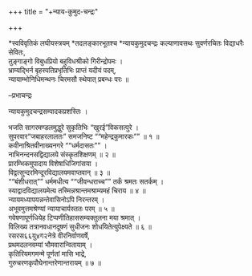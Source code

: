 +++
title = "+न्याय-कुमुद-चन्द्रः"

+++



*स्वविवृतिकं लघीयस्त्रयम्
*तदलङ्कारभूतश्च
*न्यायकुमुदचन्द्रः
कल्याणावसथः सुवर्णरचितः विद्याधरैः सेवितः,  
तुङ्गाङ्गो विबुधप्रियो बहुविधश्रीको गिरीन्द्रोपमः ।  
भ्राम्यद्भिर्न बृहस्पतिप्रभृतिभिः प्राप्तं यदीयं पदम्,  
न्यायाम्भोनिधिमन्थनः चिरमसौ स्थेयात् प्रबन्धः परः ॥  


–प्रभाचन्द्रः

न्यायकुमुदचन्द्रसम्पादकप्रशस्तिः ।

भजति सागरमण्डलमुद्धुरे सुकृतिभिः “खुरई”विकसत्पुरे ।  
सुपरवार“जबाहरलालतः” समजनिष्ट ““महेन्द्रकुमारकः”” ॥ १ ॥  
कवीनाश्रितवीनाख्यनगरे ““धर्मदासतः”” ।  
नाभिनन्दनसद्विद्यालये संस्कृतशिक्षणम् ॥ २ ॥  
प्रारम्भिकमुपादाय विशेषाधिजिगांसया ।  
विद्वत्सुन्दरमिन्दूरविद्यालयमवाप्तवान् ॥ ३ ॥  
““बंशीधरात्”” धर्ममधीत्य ““जीवन्धराच्च”” तर्कं श्रमतः सतर्कम् ।  
स्याद्वादविद्यालयमेत्य तस्मिन्नश्रान्तमश्राम्यमहं चिराय ॥ ४ ॥  
न्यायमध्यापयन्नन्तेवासिनोऽपि निरन्तरम् ।  
अभूवमुत्तमश्रेण्यां न्यायाचार्यस्ततः परम् ॥ ५ ॥  
गवेषणापूर्णधियेह टिप्पणीतिहाससम्यक्तुलना मया श्रमात् ।  
विलिख्य तत्रानवधानदूषणं सुधीजनः शोधयितेत्युपेक्ष्यते ॥ ६ ॥  
रसरस६६यु४ग२नेत्रे वीरनिर्वाणवर्षे,  
प्रथमदलनवम्यां भौमवारान्वितायाम् ।  
कृतिरियमगमन्मे पूर्णतां मासि भाद्रे,  
गुरुचरणकृपौघेनान्तरेणान्तरायम् ॥ ७ ॥  
